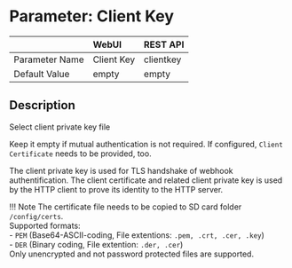# Parameter: Client Key

|                   | WebUI               | REST API
|:---               |:---                 |:----
| Parameter Name    | Client Key          | clientkey
| Default Value     | empty               | empty


## Description

Select client private key file<br>

Keep it empty if mutual authentication is not required. If configured, `Client Certificate` needs to be provided, too.

The client private key is used for TLS handshake of webhook authentification. The client certificate and 
related client private key is used by the HTTP client to prove its identity to the HTTP server.


!!! Note
    The certificate file needs to be copied to SD card folder `/config/certs`.<br>
    Supported formats:<br>
    - `PEM` (Base64-ASCII-coding, File extentions: `.pem, .crt, .cer, .key`)<br>
    - `DER` (Binary coding, File extention: `.der, .cer`)<br>
    Only unencrypted and not password protected files are supported.

